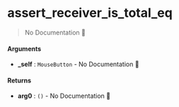 # assert\_receiver\_is\_total\_eq

> No Documentation 🚧

#### Arguments

- **\_self** : `MouseButton` \- No Documentation 🚧

#### Returns

- **arg0** : `()` \- No Documentation 🚧